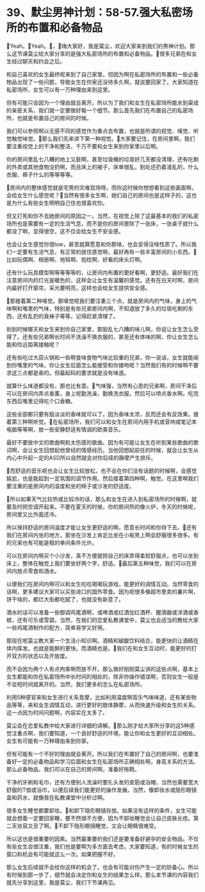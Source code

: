 # 39、默尘男神计划：58-57.强大私密场所的布置和必备物品

🎼Yeah。🎼Yeah。🎼，🎼嗨大家好，我是莫尘，欢迎大家来到我们的男神计划。那么这节课莫尘给大家分享的是强大私密场所的布置和必备物品。🎼很多兄弟在和女生经过聊天和约会之后。

和自己喜欢的女生最终呢来到了自己家里。但因为啊在私密场所的布置和一些必备物品出现了一些问题，导致女生在你家还没待多久啊，就说要回家了。大家知道在私密场所，女生可以有一万种理由来到这里。

但有可能只会因为一个理由就会离开。所以为了我们和女生在私密场所能水到渠成的亲密关系，我们就一定要做好每一个细节。那么首先我们在布置自己的私密场所，也就是布置自己的房间的时候。

我们可以参照啊以无感不同的感觉作为重点去布置，也就是所谓的视觉、嗅觉、听觉触觉味觉。🎼那么我们先来讲下第一种视觉。🎼大家要记住，在房间里啊，我们要注重视觉上的干净和整洁，千万不要和女生来到你家里以后啊。

你的房间里乱七八糟的地上又脏啊，甚至垃圾桶的垃圾好几天都没清理，还有吃剩的外卖或其他食物没扔啊，而且床上的被子，床单很乱，到处还扔着凌乱的，什么衣服、裤子什么的等等等等。

🎼房间内的整体感觉就是宅男的灾难现场呀。而你这时候你想想看到这些画面啊，会给女生什么感觉呢？🎼当然有很多女生啊，她们自己的房间也是这样子的，这也是为什么有些女生明明自己住也很喜欢你。

但又打死和你不去她房间的原因之一。当然，在视觉上除了这最基本的我们的私密场所也是需要有一定的生活气息，而不是你的房间里除了一张床，一张桌子就什么都没了啊，显得很空，这不仅会给女生不安全感。

也会让女生感觉你很low，甚至就算愿意和你那啥，也会变得没啥性质了。所以我们一定要有生活气息，有正常的居住感觉啊，最好再有一些丰富房间的小东西。🎼比如玩偶啊、相册啊、地毯啊、抱枕啊、好看的床头灯啊。

还有什么玩具模型啊等等等等的，让房间内布置的更好看啊，更舒适。最好我们在注意房间内的灯光是暖色的，这样会让女生有温馨的感觉。还有在白天时啊，房间内最好打开窗帘，采光要明亮，这样也会给女生提供安全感。

🎼那接着第二种嗅觉。那嗅觉呢我们要注重三个点，就是房间内的气味，身上的气味啊和嘴里的气味，特别是有些兄弟房间内啊，不知道放了多久的垃圾吃剩的东西，还有乱扔的臭袜子等等，记得赶紧清理了。

别到时候哪天和女生来到你自己家里，那股乱七八糟的味儿啊，你说让女生怎么受得了。还有些兄弟啊长时间不洗澡不换衣服的，甚至还有体味的啊，你让女生怎么能和你近距离接触呢？

还有些吃过大蒜火锅和一些啊食味食物气味比较重的兄弟，你一说话，女生就能闻到你嘴里的气味，你让女生后面怎么能接受和你接吻呢？当然我们有的时候啊不要求这三点都是香的。但最起码的要求就是没有味道。

就算什么味道都没有，那也比有意。🎼气味强，当然有心思的兄弟啊，房间干净后可以在房间内弄点香薰，身上呢勤洗澡，勤换洗衣服，然后可以喷点香水啊。吃完东西后嘴里记得吃个口香糖。

这些全部都只要有股淡淡的香味就可以了。因为香味太浓，反而还会有反效果。接着第三种啊听觉。🎼在私密场所，我们可以和女生在房间内用手机或音响或笔记本电脑等等啊，放一些安静舒适有情调的欧美音乐。

最好不要放中文的歌曲啊和太伤感的歌曲。因为有可能让女生在听到某些歌曲的歌词啊，会让女生回想起他曾经的情感经历。当他回想起前任的时候，就会让女生从内心中升起一定的ASD所以自然就会对你后续的静摩产生排斥。

🎼而舒适的音乐呢也会让女生比较放松，也不会在你们没有话题的时候啊，会感觉尴尬，也是能起到一定氛围的调节作用。然后接着第四种啊，触觉。在这里啊我们要注重的是房间内的温度和坐的椅子或沙发的舒适度。

🎼所以如果天气比较热或比较冷的话，那么和女生在进入到私密场所的时候啊，就要及时把空调开起来。不要在夏天的时候，你的房间热的像火炉，冬天的时候呢，房间里又比外面还冷。

所以保持舒适的房间温度才能让女生更舒适的啊，愿意长时间和你待下去。🎼还有我们在房间内坐的地方，那坐在沙发上肯定比坐在小板凳上啊会舒服很多很多。有的兄弟也有可能是租的单间条件允许。

可以在房间内啊买个小沙发，真不方便就把自己的床弄得柔软舒服点，也可以坐到床上，整体在触觉上我们要坐好两个字，舒适。🎼最后第五种味觉，我们可以在房间内放点零食和酒水。

以便我们在房间内啊可以和女生吃吃喝喝玩游戏，能更好的调情互动。当然零食的话啊，更多建议大家可以买些进口的国外零食。因为呃很多像超市里卖的薯片啊，饼干啥的，都烂大街都吃腻了，也就没有新意了。

酒水的话可以准备一些御调鸡尾酒啊，或啤酒或红酒加红酒杯、醒酒器或洋酒或香槟，还有可乐或雪碧。当然，在我们的恋爱私教课堂中，莫尘也会适当的教给大家一些鸡尾酒制作的配方，简单易学又好用。

那现在呢莫尘教大家一个生活小知识啊。酒精和碳酸饮料结合，能更快的让酒精在体内挥发。也就是能醉的更快。而酒精也是。🎼我们在和女生互动时，能更好的打开双方的状态以及开放度。

而不会因为两个人有点拘束啊而放不开。那么做好刚刚莫尘讲的这些点啊，基本上女生都能和你在私密场所中长时间的相处的，除非你操作错误啊，否则女生一般是不会短时间就离开的。当然，我们更多的怎么在私密场所。

利用5种感官来和女生进行关系竞摩，比如利用温度啊音乐气味味道，还有某些物品等等，来和女生调情互动，进行更好的肢体静摩，从而快速升级和女生的关系。这一点因为时间问题啊，内容实在太多了。

莫尘会在恋爱私教中给大家进行详细的讲解。🎼那么刚才给大家所分享的这5种感觉注重点啊，我们要知道，一个良好舒适的环境，能让你和女生更好的互动相处。女生有可能有一万种理由来到你家。

但有可能有一个不好的理由就会离开。所以我们在布置好了自己的房间啊，也要准备好一定的必备物品和学习后面和女生在私密场所正确相处啊，身高关系的方法。那么必备物品，我们可以在自己的房间啊，准备好拖鞋。

干净的牙刷和毛巾，还有方便别人洗澡时要扎头发的皮筋或浴帽，当然也需要宽大舒服的T恤或浴巾，以便后续我们能更好的操作发展。当然，像卸妆水或隐形眼镜盒和药水，就像我在私教课堂中分析过啊。

很多女生睡觉都要卸妆。🎼和卸下隐形眼镜存放。如果没有这样的条件，女生可能就会想着一定要回家睡，要不然很不方便，因为不卸妆睡觉会让自己皮肤长痘。第二天妆容又丑了啊。🎼不卸下隐形眼镜睡觉，又会让眼睛很难受。

所以这也是很重要的因素。当然最重要的我们还是要准备好避孕的安全物品。不仅有些女生会很注重，我们也是要啊为多方面去考虑，大家要知道，有的时候女生的窗口和机会有可能就这么一次。如果把握不好。

那么女生后续就不会给你这样的机会了。也会有可能对你产生一定的防备心。所以有时候到那一步了，细节就会决定你和女生的结果怎么样。那么本节课的内容我们就先分享到这里，我是莫尘，我们下节课再见。

